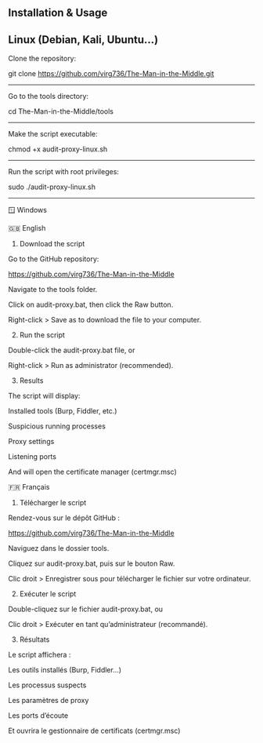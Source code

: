 Installation & Usage
---

Linux (Debian, Kali, Ubuntu…)
---
Clone the repository:

git clone https://github.com/virg736/The-Man-in-the-Middle.git

---
Go to the tools directory:

cd The-Man-in-the-Middle/tools

---

Make the script executable:

chmod +x audit-proxy-linux.sh

---

Run the script with root privileges:

sudo ./audit-proxy-linux.sh

---

🪟 Windows


🇬🇧 English


1. Download the script

Go to the GitHub repository:

https://github.com/virg736/The-Man-in-the-Middle

Navigate to the tools folder.

Click on audit-proxy.bat, then click the Raw button.

Right-click > Save as to download the file to your computer.



2. Run the script

Double-click the audit-proxy.bat file, or

Right-click > Run as administrator (recommended).



3. Results

The script will display:

Installed tools (Burp, Fiddler, etc.)

Suspicious running processes

Proxy settings

Listening ports

And will open the certificate manager (certmgr.msc)

🇫🇷 Français


1. Télécharger le script

Rendez-vous sur le dépôt GitHub :

https://github.com/virg736/The-Man-in-the-Middle

Naviguez dans le dossier tools.

Cliquez sur audit-proxy.bat, puis sur le bouton Raw.

Clic droit > Enregistrer sous pour télécharger le fichier sur votre ordinateur.



2. Exécuter le script

Double-cliquez sur le fichier audit-proxy.bat, ou

Clic droit > Exécuter en tant qu’administrateur (recommandé).



3. Résultats

Le script affichera :

Les outils installés (Burp, Fiddler…)

Les processus suspects

Les paramètres de proxy

Les ports d’écoute

Et ouvrira le gestionnaire de certificats (certmgr.msc)
